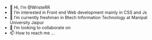 - 👋 Hi, I’m @WristeRR
- 👀 I’m interested in Front end Web development mainly in CSS and Js 
- 🌱 I’m currently freshman in Btech Information Technology at Manipal University Jaipur 
- 💞️ I’m looking to collaborate on 
- 📫 How to reach me ...

<!---
WristeRR/WristeRR is a ✨ special ✨ repository because its `README.md` (this file) appears on your GitHub profile.
You can click the Preview link to take a look at your changes.
--->

